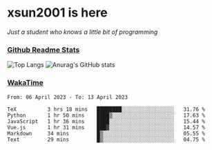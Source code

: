 # xsun2001 is here

*Just a student who knows a little bit of programming*

### [Github Readme Stats](https://github.com/anuraghazra/github-readme-stats)

![Top Langs](https://github-readme-stats.vercel.app/api/top-langs/?username=xsun2001&layout=compact&theme=radical) ![Anurag's GitHub stats](https://github-readme-stats.vercel.app/api?username=xsun2001&show_icons=true&theme=radical)

### [WakaTime](https://wakatime.com)

<!--START_SECTION:waka-->

```text
From: 06 April 2023 - To: 13 April 2023

TeX          3 hrs 18 mins   ████████░░░░░░░░░░░░░░░░░   31.76 %
Python       1 hr 50 mins    ████▒░░░░░░░░░░░░░░░░░░░░   17.63 %
JavaScript   1 hr 36 mins    ████░░░░░░░░░░░░░░░░░░░░░   15.44 %
Vue.js       1 hr 31 mins    ███▓░░░░░░░░░░░░░░░░░░░░░   14.57 %
Markdown     34 mins         █▒░░░░░░░░░░░░░░░░░░░░░░░   05.55 %
Text         29 mins         █▒░░░░░░░░░░░░░░░░░░░░░░░   04.75 %
```

<!--END_SECTION:waka-->
